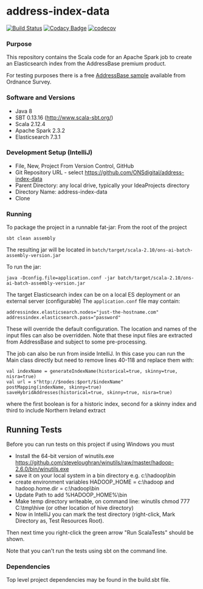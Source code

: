 # address-index-data 

[![Build Status](https://travis-ci.com/ONSdigital/address-index-data.svg?token=wrHpQMWmwL6kpsdmycnz&branch=develop)](https://travis-ci.com/ONSdigital/address-index-data)
[![Codacy Badge](https://api.codacy.com/project/badge/Grade/83c0fb7ca2e64567b0998848ca781a36)](https://www.codacy.com/app/Valtech-ONS/address-index-data?utm_source=github.com&amp;utm_medium=referral&amp;utm_content=ONSdigital/address-index-data&amp;utm_campaign=Badge_Grade)
[![codecov](https://codecov.io/gh/ONSdigital/address-index-data/branch/develop/graph/badge.svg)](https://codecov.io/gh/ONSdigital/address-index-data)



### Purpose

This repository contains the Scala code for an Apache Spark job to create an Elasticsearch index from the AddressBase premium product.

For testing purposes there is a free [AddressBase sample](https://www.ordnancesurvey.co.uk/forms/builder/addressbase-premium-sample-data/20171011154036/frame) available from Ordnance Survey.

### Software and Versions

* Java 8 
* SBT 0.13.16 (http://www.scala-sbt.org/)
* Scala 2.12.4
* Apache Spark 2.3.2
* Elasticsearch 7.3.1

### Development Setup (IntelliJ)

* File, New, Project From Version Control, GitHub
* Git Repository URL - select https://github.com/ONSdigital/address-index-data
* Parent Directory: any local drive, typically your IdeaProjects directory
* Directory Name: address-index-data
* Clone

### Running

To package the project in a runnable fat-jar:
From the root of the project

```shell
sbt clean assembly
```

The resulting jar will be located in `batch/target/scala-2.10/ons-ai-batch-assembly-version.jar`

To run the jar:

```shell
java -Dconfig.file=application.conf -jar batch/target/scala-2.10/ons-ai-batch-assembly-version.jar
```
The target Elasticsearch index can be on a local ES deployment or an external server (configurable)
The `application.conf` file may contain:

```
addressindex.elasticsearch.nodes="just-the-hostname.com"
addressindex.elasticsearch.pass="password"
```

These will override the default configuration. The location and names of the input files can also be overridden.
Note that these input files are extracted from AddressBase and subject to some pre-processing.

The job can also be run from inside IntelliJ. 
In this case you can run the Main class directly but need to remove lines 40-118 and replace them with:
```
val indexName = generateIndexName(historical=true, skinny=true, nisra=true)
val url = s"http://$nodes:$port/$indexName"
postMapping(indexName, skinny=true)
saveHybridAddresses(historical=true, skinny=true, nisra=true)
```
where the first boolean is for a historic index, second for a skinny index and third to include Northern Ireland extract 

## Running Tests

Before you can run tests on this project if using Windows you must
  
  * Install the 64-bit version of winutils.exe https://github.com/steveloughran/winutils/raw/master/hadoop-2.6.0/bin/winutils.exe
  * save it on your local system in a bin directory e.g. c:\hadoop\bin
  * create environment variables HADOOP_HOME = c:\hadoop and hadoop.home.dir = c:\hadoop\bin
  * Update Path to add %HADOOP_HOME%\bin
  * Make temp directory writeable, on command line: winutils chmod 777 C:\tmp\hive (or other location of hive directory)
  * Now in IntelliJ you can mark the test directory (right-click, Mark Directory as, Test Resources Root).

Then next time you right-click the green arrow "Run ScalaTests" should be shown.

Note that you can't run the tests using sbt on the command line.

### Dependencies

Top level project dependencies may be found in the build.sbt file.
